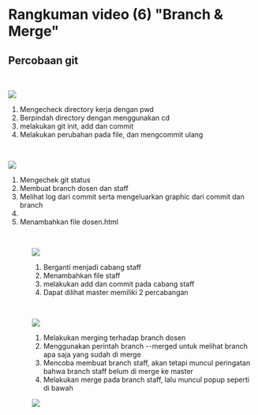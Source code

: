 # Rangkuman video (6) "Branch & Merge"

## Percobaan git

<p>&nbsp;</p>

![](https://i.ibb.co/2tTZVJt/git-51.jpg)


<ol>
    <li>Mengecheck directory kerja dengan pwd</li>
    <li>Berpindah directory dengan menggunakan cd</li>
    <li>melakukan git init, add dan commit</li>
    <li>Melakukan perubahan pada file, dan mengcommit ulang</li>
</ol>

<p>&nbsp;</p>

![](https://i.ibb.co/FnzGgsF/git-52.jpg)

<ol>
    <li>Mengechek git status</li>
    <li>Membuat branch dosen dan staff</li>
    <li>Melihat log dari commit serta mengeluarkan graphic dari commit dan branch</li>
    <li>
    <li>Menambahkan file dosen.html</li>
<ol>
<p>&nbsp;</p>

![](https://i.ibb.co/Ypf08vR/git-53.jpg)

<ol>
    <li>Berganti menjadi cabang staff</li>
    <li>Menambahkan file staff</li>
    <li>melakukan add dan commit pada cabang staff</li>
    <li>Dapat dilihat master memiliki 2 percabangan</li>
</ol>

<p>&nbsp;</p>

![](https://i.ibb.co/dWnGBYP/git-54.jpg)

<ol>
<li>Melakukan merging terhadap branch dosen</li>
<li>Menggunakan perintah branch --merged untuk melihat branch apa saja yang sudah di merge</li>
<li>Mencoba membuat branch staff, akan tetapi muncul peringatan bahwa branch staff belum di merge ke master</li>
<li>Melakukan merge pada branch staff, lalu muncul popup seperti di bawah</li>
</ol>

![](https://i.ibb.co/nDKQYJY/git-55.jpg)
